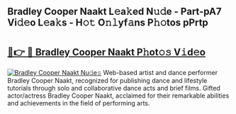 ## Bradley Cooper Naakt L𝚎a𝚔ed N𝚞𝚍e - Part-pA7 Vi𝚍𝚎o L𝚎a𝚔s - H𝚘𝚝 O𝚗𝚕yf𝚊ns P𝚑𝚘tos pPrtp

# <h2><a href="http://kf0shvp.oniu.top/?m=Bradley+Cooper+Naakt">🔗👉 🔴 Bradley Cooper Naakt P𝚑ot𝚘𝚜 V𝚒d𝚎o</a></h2>

[![Bradley Cooper Naakt Nu𝚍e𝚜](https://i.imgur.com/0qMVB7G.gif)](http://kf0shvp.oniu.top/?m=Bradley+Cooper+Naakt)
Web-based artist and dance performer Bradley Cooper Naakt, recognized for publishing dance and lifestyle tutorials through solo and collaborative dance acts and brief films. Gifted actor/actress Bradley Cooper Naakt, acclaimed for their remarkable abilities and achievements in the field of performing arts.  
